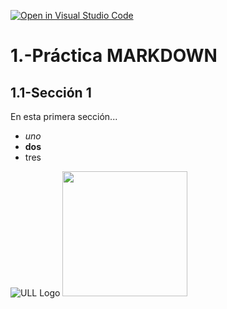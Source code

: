 [![Open in Visual Studio Code](https://classroom.github.com/assets/open-in-vscode-f059dc9a6f8d3a56e377f745f24479a46679e63a5d9fe6f495e02850cd0d8118.svg)](https://classroom.github.com/online_ide?assignment_repo_id=6129493&assignment_repo_type=AssignmentRepo)

# 1.-Práctica MARKDOWN
## 1.1-Sección 1
En esta primera sección...

* *uno*
* **dos**
* tres

![ULL Logo](https://www.woll.es/wp-content/uploads/2017/06/Captura-de-pantalla-2019-01-16-a-las-14.55.17.png)
<img src="https://www.woll.es/wp-content/uploads/2017/06/Captura-de-pantalla-2019-01-16-a-las-14.55.17.png" width=200 height=200>
